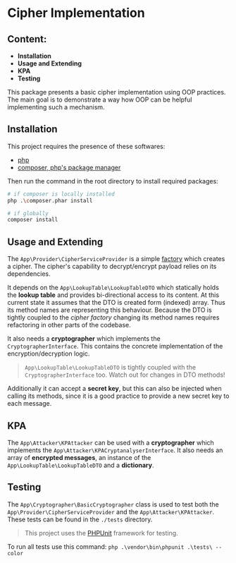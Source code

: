 # Cipher Implementation

## Content:
- **Installation**
- **Usage and Extending**
- **KPA**
- **Testing**

This package presents a basic cipher implementation using OOP practices. The main goal is to demonstrate a way how OOP can be helpful implementing such a mechanism.

## Installation
This project requires the presence of these softwares:
- [php](https://www.php.net/downloads.php)
- [composer, php's package manager](https://getcomposer.org/download/)

Then run the command in the root directory to install required packages:
``` bash
# if composer is locally installed
php .\composer.phar install

# if globally
composer install
```

## Usage and Extending
The `App\Provider\CipherServiceProvider` is a simple [factory](https://refactoring.guru/design-patterns/factory-method) which creates a cipher. The cipher's capability to decrypt/encrypt payload relies on its dependencies.

It depends on the `App\LookupTable\LookupTableDTO` which statically holds the **lookup table** and provides bi-directional access to its content. At this current state it assumes that the DTO is created form (indexed) array. Thus its method names are representing this behaviour. Because the DTO is tightly coupled to the *cipher factory* changing its method names requires refactoring in other parts of the codebase.

It also needs a **cryptographer** which implements the `CryptographerInterface`. This contains the concrete implementation of the  encryption/decryption logic.
> `App\LookupTable\LookupTableDTO` is tightly coupled with the `CryptographerInterface` too. Watch out for changes in DTO methods!

Additionally it can accept a **secret key**, but this can also be injected when calling its methods, since it is a good practice to provide a new secret key to each message.

## KPA
The `App\Attacker\KPAttacker` can be used with a **cryptographer** which implements the `App\Attacker\KPACryptanalyserInterface`. It also needs an array of **encrypted messages**, an instance of the `App\LookupTable\LookupTableDTO` and a **dictionary**.

## Testing
The `App\Cryptographer\BasicCryptographer` class is used to test both the `App\Provider\CipherServiceProvider` and the `App\Attacker\KPAttacker`. These tests can be found in the `./tests` directory.

> This project uses the [PHPUnit](https://docs.phpunit.de/en/12.1/) framework for testing.

To run all tests use this command:
`php .\vendor\bin\phpunit .\tests\ --color`